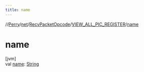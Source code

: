 ```yaml
---
title: name
---
```

//[Perry](../../../../index.html)/[net](../../index.html)/[RecvPacketOpcode](../index.html)/[VIEW_ALL_PIC_REGISTER](index.html)/[name](name.html)



# name



[jvm]\
val [name](name.html): [String](https://kotlinlang.org/api/latest/jvm/stdlib/kotlin/-string/index.html)




